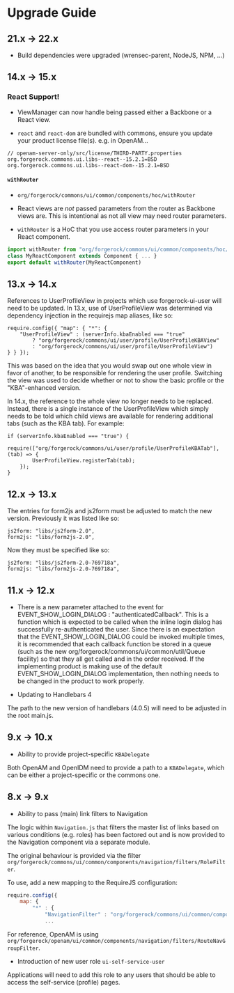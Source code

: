 # Upgrade Guide

## 21.x -> 22.x

* Build dependencies were upgraded (wrensec-parent, NodeJS, NPM, ...)


## 14.x -> 15.x

### React Support!

* ViewManager can now handle being passed either a Backbone or a React view.

* `react` and `react-dom` are bundled with commons, ensure you update your product license file(s). e.g. in OpenAM...
```
// openam-server-only/src/license/THIRD-PARTY.properties
org.forgerock.commons.ui.libs--react--15.2.1=BSD
org.forgerock.commons.ui.libs--react-dom--15.2.1=BSD
```

#### `withRouter`

* `org/forgerock/commons/ui/common/components/hoc/withRouter`

* React views are *not* passed parameters from the router as Backbone views are. This is intentional as not all view may need router parameters.

* `withRouter` is a HoC that you use access router parameters in your React component.
```javascript
import withRouter from "org/forgerock/commons/ui/common/components/hoc/withRouter"
class MyReactComponent extends Component { ... }
export default withRouter(MyReactComponent)
```


## 13.x -> 14.x

References to UserProfileView in projects which use forgerock-ui-user will need to be updated.
In 13.x, use of UserProfileView was determined via dependency injection in the requirejs map aliases, like so:

    require.config({ "map": { "*": {
        "UserProfileView" : (serverInfo.kbaEnabled === "true"
            ? "org/forgerock/commons/ui/user/profile/UserProfileKBAView"
            : "org/forgerock/commons/ui/user/profile/UserProfileView")
    } } });

This was based on the idea that you would swap out one whole view in favor of another, to be responsible
for rendering the user profile. Switching the view was used to decide whether or not to show the basic profile or the "KBA"-enhanced version.

In 14.x, the reference to the whole view no longer needs to be replaced. Instead, there is a single instance of the UserProfileView which simply needs to be told which child views are available for rendering additional tabs (such as the KBA tab). For example:

    if (serverInfo.kbaEnabled === "true") {
        require(["org/forgerock/commons/ui/user/profile/UserProfileKBATab"], (tab) => {
            UserProfileView.registerTab(tab);
        });
    }


## 12.x -> 13.x

The entries for form2js and js2form must be adjusted to match the new version. Previously it was listed like so:

    js2form: "libs/js2form-2.0",
    form2js: "libs/form2js-2.0",

Now they must be specified like so:

    js2form: "libs/js2form-2.0-769718a",
    form2js: "libs/form2js-2.0-769718a",


## 11.x -> 12.x

* There is a new parameter attached to the event for EVENT_SHOW_LOGIN_DIALOG : "authenticatedCallback". This is a function which is expected to be called when the inline login dialog has successfully re-authenticated the user. Since there is an expectation that the EVENT_SHOW_LOGIN_DIALOG could be invoked multiple times, it is recommended that each callback function be stored in a queue (such as the new org/forgerock/commons/ui/common/util/Queue facility) so that they all get called and in the order received. If the implementing product is making use of the default EVENT_SHOW_LOGIN_DIALOG implementation, then nothing needs to be changed in the product to work properly.

* Updating to Handlebars 4

The path to the new version of handlebars (4.0.5) will need to be adjusted in the root main.js.


## 9.x -> 10.x

* Ability to provide project-specific `KBADelegate`

Both OpenAM and OpenIDM need to provide a path to a `KBADelegate`, which can be either a project-specific or the commons one.


## 8.x -> 9.x

* Ability to pass (main) link filters to Navigation

The logic within `Navigation.js` that filters the master list of links based on various conditions (e.g. roles) has been factored out and is now provided to the Navigation component via a separate module.

The original behaviour is provided via the filter `org/forgerock/commons/ui/common/components/navigation/filters/RoleFilter`.

To use, add a new mapping to the RequireJS configuration:

```javascript
require.config({
    map: {
        "*" : {
            "NavigationFilter" : "org/forgerock/commons/ui/common/components/navigation/filters/RoleFilter"
            ...
```

For reference, OpenAM is using `org/forgerock/openam/ui/common/components/navigation/filters/RouteNavGroupFilter`.

* Introduction of new user role `ui-self-service-user`

Applications will need to add this role to any users that should be able to access the self-service (profile) pages.

